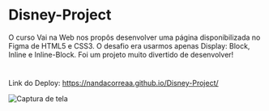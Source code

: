 # Disney-Project
O curso Vai na Web nos propôs desenvolver uma página disponibilizada no Figma de HTML5 e CSS3.
O desafio era usarmos apenas Display: Block, Inline e Inline-Block. 
Foi um projeto muito divertido de desenvolver!
#
Link do Deploy: https://nandacorreaa.github.io/Disney-Project/

![Captura de tela](https://github.com/NandaCorreaa/Disney-Project/assets/135910374/37090adf-5786-4171-8384-8c12c14fdc76)
